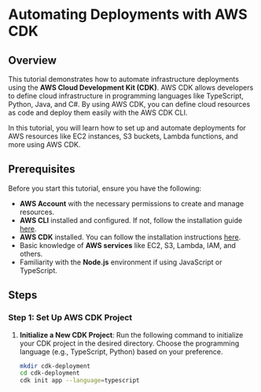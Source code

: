 # Automating Deployments with AWS CDK

## Overview

This tutorial demonstrates how to automate infrastructure deployments using the **AWS Cloud Development Kit (CDK)**. AWS CDK allows developers to define cloud infrastructure in programming languages like TypeScript, Python, Java, and C#. By using AWS CDK, you can define cloud resources as code and deploy them easily with the AWS CDK CLI.

In this tutorial, you will learn how to set up and automate deployments for AWS resources like EC2 instances, S3 buckets, Lambda functions, and more using AWS CDK.

## Prerequisites

Before you start this tutorial, ensure you have the following:

- **AWS Account** with the necessary permissions to create and manage resources.
- **AWS CLI** installed and configured. If not, follow the installation guide [here](https://docs.aws.amazon.com/cli/latest/userguide/cli-configure-quickstart.html).
- **AWS CDK** installed. You can follow the installation instructions [here](https://docs.aws.amazon.com/cdk/latest/guide/work-with-cdk.html).
- Basic knowledge of **AWS services** like EC2, S3, Lambda, IAM, and others.
- Familiarity with the **Node.js** environment if using JavaScript or TypeScript.

## Steps

### Step 1: Set Up AWS CDK Project

1. **Initialize a New CDK Project**:
   Run the following command to initialize your CDK project in the desired directory. Choose the programming language (e.g., TypeScript, Python) based on your preference.

   ```bash
   mkdir cdk-deployment
   cd cdk-deployment
   cdk init app --language=typescript
